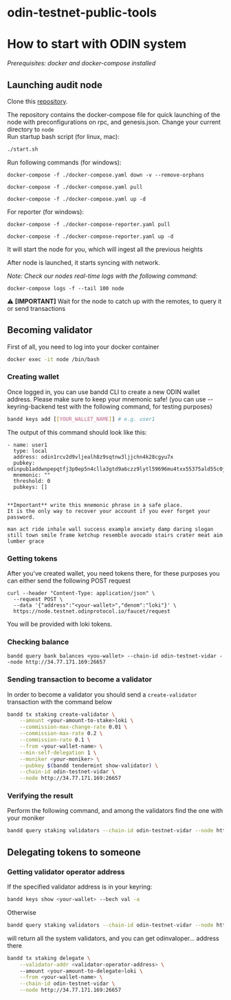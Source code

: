# odin-testnet-public-tools

# How to start with ODIN system

_Prerequisites: docker and docker-compose installed_

## Launching audit node

Clone this [repository](https://github.com/GeoDB-Limited/odin-testnet-public-tools).

The repository contains the docker-compose file for quick launching of the node with preconfigurations on rpc, and
genesis.json. Change your current directory to ```node``` <br>
Run startup bash script (for linux, mac):

```bash
./start.sh
```

Run following commands (for windows):

```
docker-compose -f ./docker-compose.yaml down -v --remove-orphans

docker-compose -f ./docker-compose.yaml pull

docker-compose -f ./docker-compose.yaml up -d
```

For reporter (for windows):

```
docker-compose -f ./docker-compose-reporter.yaml pull

docker-compose -f ./docker-compose-reporter.yaml up -d
```

It will start the node for you, which will ingest all the previous heights

After node is launched, it starts syncing with network.

_Note: Check our nodes real-time logs with the following command:_

```docker-compose logs -f --tail 100 node```

⚠ **[IMPORTANT]** Wait for the node to catch up with the remotes, to query it or send transactions

## Becoming validator

First of all, you need to log into your docker container

```bash
docker exec -it node /bin/bash
```

### Creating wallet

Once logged in, you can use bandd CLI to create a new ODIN wallet address. Please make sure to keep your mnemonic safe!
(you can use --keyring-backend test with the following command, for testing purposes)

```bash
bandd keys add [[YOUR_WALLET_NAME]] # e.g. user1
```

The output of this command should look like this:

```
- name: user1
  type: local
  address: odin1rcv2d9vljealh8z9sqtnw3ljjchn4k28cgyu7x
  pubkey: odinpub1addwnpepqtfj3p0ep5n4clla3gtd9a6czz9lytl59696mu4txx55375ald55c0jz2j9
  mnemonic: ""
  threshold: 0
  pubkeys: []


**Important** write this mnemonic phrase in a safe place.
It is the only way to recover your account if you ever forget your password.

man act ride inhale wall success example anxiety damp daring slogan still town smile frame ketchup resemble avocado stairs crater meat aim lumber grace
```

### Getting tokens

After you've created wallet, you need tokens there, for these purposes you can either send the following POST request

```
curl --header "Content-Type: application/json" \
  --request POST \
  --data '{"address":"<your-wallet>","denom":"loki"}' \
  https://node.testnet.odinprotocol.io/faucet/request
```

You will be provided with loki tokens.

### Checking balance

```
bandd query bank balances <you-wallet> --chain-id odin-testnet-vidar --node http://34.77.171.169:26657
```

### Sending transaction to become a validator

In order to become a validator you should send a ```create-validator``` transaction with the command below

```bash
bandd tx staking create-validator \
    --amount <your-amount-to-stake>loki \
    --commission-max-change-rate 0.01 \
    --commission-max-rate 0.2 \
    --commission-rate 0.1 \
    --from <your-wallet-name> \
    --min-self-delegation 1 \
    --moniker <your-moniker> \
    --pubkey $(bandd tendermint show-validator) \
    --chain-id odin-testnet-vidar \
    --node http://34.77.171.169:26657
```

### Verifying the result

Perform the following command, and among the validators find the one with your moniker

```bash
bandd query staking validators --chain-id odin-testnet-vidar --node http://34.77.171.169:26657
```

## Delegating tokens to someone

### Getting validator operator address

If the specified validator address is in your keyring:

```bash
bandd keys show <your-wallet> --bech val -a
```

Otherwise

```bash
bandd query staking validators --chain-id odin-testnet-vidar --node http://34.77.171.169:26657
```

will return all the system validators, and you can get odinvaloper... address there

```bash
bandd tx staking delegate \
    --validator-addr <validator-operator-address> \ 
    --amount <your-amount-to-delegate>loki \
    --from <your-wallet-name> \
    --chain-id odin-testnet-vidar \
    --node http://34.77.171.169:26657
```